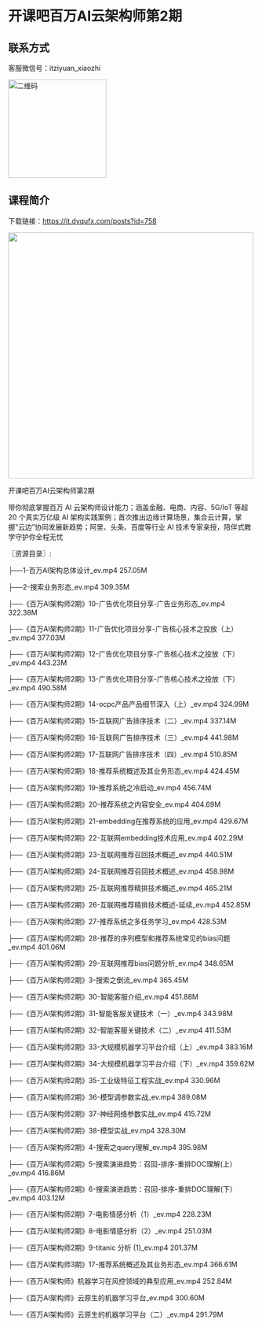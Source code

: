 # 开课吧百万AI云架构师第2期

## 联系方式

客服微信号：itziyuan_xiaozhi

<img src="https://ziyuanyun.oss-cn-guangzhou.aliyuncs.com/common/20240614073449/666b82192834a.jpg" width="200" height="200" alt="二维码">

## 课程简介

下载链接：https://it.dyqufx.com/posts?id=758

<img src="https://ziyuanyun.oss-cn-guangzhou.aliyuncs.com/yun/20240515152258/664462d2dac75.jpg" width="500" alt="">

  开课吧百万AI云架构师第2期



 带你彻底掌握百万 AI 云架构师设计能力；涵盖金融、电商、内容、5G/IoT 等超 20 个真实万亿级 AI 架构实践案例；首次推出边缘计算场景，集合云计算，掌握“云边”协同发展新趋势；阿里、头条、百度等行业 AI 技术专家亲授，陪伴式教学守护你全程无忧

 〖资源目录〗:

 ├──1-百万AI架构总体设计_ev.mp4 257.05M

 ├──2-搜索业务形态_ev.mp4 309.35M

 ├──《百万AI架构师2期》10-广告优化项目分享-广告业务形态_ev.mp4 322.38M

 ├──《百万AI架构师2期》11-广告优化项目分享-广告核心技术之投放（上）_ev.mp4 377.03M

 ├──《百万AI架构师2期》12-广告优化项目分享-广告核心技术之投放（下）_ev.mp4 443.23M

 ├──《百万AI架构师2期》13-广告优化项目分享-广告核心技术之投放（下）_ev.mp4 490.58M

 ├──《百万AI架构师2期》14-ocpc产品产品细节深入（上）_ev.mp4 324.99M

 ├──《百万AI架构师2期》15-互联网广告排序技术（二）_ev.mp4 337.14M

 ├──《百万AI架构师2期》16-互联网广告排序技术（三）_ev.mp4 441.98M

 ├──《百万AI架构师2期》17-互联网广告排序技术（四）_ev.mp4 510.85M

 ├──《百万AI架构师2期》18-推荐系统概述及其业务形态_ev.mp4 424.45M

 ├──《百万AI架构师2期》19-推荐系统之冷启动_ev.mp4 456.74M

 ├──《百万AI架构师2期》20-推荐系统之内容安全_ev.mp4 404.69M

 ├──《百万AI架构师2期》21-embedding在推荐系统的应用_ev.mp4 429.67M

 ├──《百万AI架构师2期》22-互联网embedding技术应用_ev.mp4 402.29M

 ├──《百万AI架构师2期》23-互联网推荐召回技术概述_ev.mp4 440.51M

 ├──《百万AI架构师2期》24-互联网推荐召回技术概述_ev.mp4 458.98M

 ├──《百万AI架构师2期》25-互联网推荐精排技术概述_ev.mp4 465.21M

 ├──《百万AI架构师2期》26-互联网推荐精排技术概述-延续_ev.mp4 452.85M

 ├──《百万AI架构师2期》27-推荐系统之多任务学习_ev.mp4 428.53M

 ├──《百万AI架构师2期》28-推荐的序列模型和推荐系统常见的bias问题_ev.mp4 401.06M

 ├──《百万AI架构师2期》29-互联网推荐bias问题分析_ev.mp4 348.65M

 ├──《百万AI架构师2期》3-搜索之倒流_ev.mp4 365.45M

 ├──《百万AI架构师2期》30-智能客服介绍_ev.mp4 451.88M

 ├──《百万AI架构师2期》31-智能客服关键技术（一）_ev.mp4 343.98M

 ├──《百万AI架构师2期》32-智能客服关键技术（二）_ev.mp4 411.53M

 ├──《百万AI架构师2期》33-大规模机器学习平台介绍（上）_ev.mp4 383.16M

 ├──《百万AI架构师2期》34-大规模机器学习平台介绍（下）_ev.mp4 359.62M

 ├──《百万AI架构师2期》35-工业级特征工程实战_ev.mp4 330.96M

 ├──《百万AI架构师2期》36-模型调参数实战_ev.mp4 389.08M

 ├──《百万AI架构师2期》37-神经网络参数实战_ev.mp4 415.72M

 ├──《百万AI架构师2期》38-模型实战_ev.mp4 328.30M

 ├──《百万AI架构师2期》4-搜索之query理解_ev.mp4 395.98M

 ├──《百万AI架构师2期》5-搜索演进趋势：召回-排序-重排DOC理解(上）_ev.mp4 416.86M

 ├──《百万AI架构师2期》6-搜索演进趋势：召回-排序-重排DOC理解(下）_ev.mp4 403.12M

 ├──《百万AI架构师2期》7-电影情感分析（1）_ev.mp4 228.23M

 ├──《百万AI架构师2期》8-电影情感分析（2）_ev.mp4 251.03M

 ├──《百万AI架构师2期》9-titanic 分析 (1)_ev.mp4 201.37M

 ├──《百万AI架构师3期》17-推荐系统概述及其业务形态_ev.mp4 366.61M

 ├──《百万AI架构师》机器学习在风控领域的典型应用_ev.mp4 252.84M

 ├──《百万AI架构师》云原生的机器学习平台_ev.mp4 300.60M

 └──《百万AI架构师》云原生的机器学习平台（二）_ev.mp4 291.79M

  